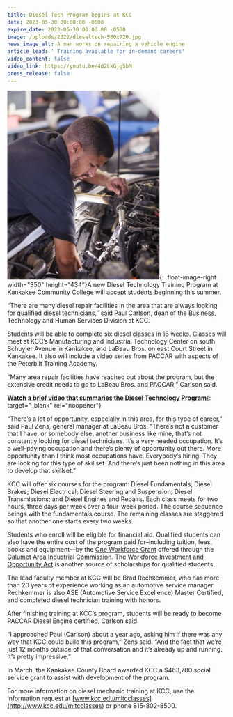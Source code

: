 ```yaml
---
title: Diesel Tech Program begins at KCC
date: 2023-05-30 00:00:00 -0500
expire_date: 2023-06-30 00:00:00 -0500
image: /uploads/2022/dieseltech-580x720.jpg
news_image_alt: A man works on repairing a vehicle engine
article_lead: ' Training available for in-demand careers'
video_content: false
video_link: https://youtu.be/4d2LkGjg5bM
press_release: false
---
```

![](/uploads/2022/dieseltech-350x434.jpg){: .float-image-right width="350" height="434"}A new Diesel Technology Training Program at Kankakee Community College will accept students beginning this summer.

“There are many diesel repair facilities in the area that are always looking for qualified diesel technicians,” said Paul Carlson, dean of the Business, Technology and Human Services Division at KCC.

Students will be able to complete six diesel classes in 16 weeks. Classes will meet at KCC’s Manufacturing and Industrial Technology Center on south Schuyler Avenue in Kankakee, and LaBeau Bros. on east Court Street in Kankakee. It also will include a video series from PACCAR with aspects of the Peterbilt Training Academy.

“Many area repair facilities have reached out about the program, but the extensive credit needs to go to LaBeau Bros. and PACCAR,” Carlson said.

[**Watch a brief video that summaries the Diesel Technology Program**](https://youtu.be/CRhUL_GEYdw){: target="_blank" rel="noopener"}

“There’s a lot of opportunity, especially in this area, for this type of career,” said Paul Zens, general manager at LaBeau Bros. “There’s not a customer that I have, or somebody else, another business like mine, that’s not constantly looking for diesel technicians. It’s a very needed occupation. It’s a well-paying occupation and there’s plenty of opportunity out there. More opportunity than I think most occupations have. Everybody’s hiring. They are looking for this type of skillset. And there’s just been nothing in this area to develop that skillset.”

KCC will offer six courses for the program: Diesel Fundamentals; Diesel Brakes; Diesel Electrical; Diesel Steering and Suspension; Diesel Transmissions; and Diesel Engines and Repairs. Each class meets for two hours, three days per week over a four-week period. The course sequence beings with the fundamentals course. The remaining classes are staggered so that another one starts every two weeks.

Students who enroll will be eligible for financial aid. Qualified students can also have the entire cost of the program paid for–including tuition, fees, books and equipment—by the [One Workforce Grant](https://skills.kcc.edu/) offered through the [Calumet Area Industrial Commission](https://calumetareaindustrial.com/oneworkforceprogram). The [Workforce Investment and Opportunity Act](https://wioa.kcc.edu/) is another source of scholarships for qualified students.

The lead faculty member at KCC will be Brad Rechkemmer, who has more than 20 years of experience working as an automotive service manager. Rechkemmer is also ASE (Automotive Service Excellence) Master Certified, and completed diesel technician training with honors.

After finishing training at KCC’s program, students will be ready to become PACCAR Diesel Engine certified, Carlson said.

“I approached Paul (Carlson) about a year ago, asking him if there was any way that KCC could build this program,” Zens said. “And the fact that we’re just 12 months outside of that conversation and it’s already up and running. It’s pretty impressive.”

In March, the Kankakee County Board awarded KCC a $463,780 social service grant to assist with development of the program.

For more information on diesel mechanic training at KCC, use the information request at [www.kcc.edu/mitcclasses](http://www.kcc.edu/mitcclasses) or phone 815-802-8500.